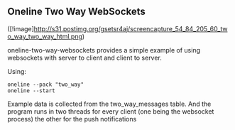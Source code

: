 Oneline Two Way WebSockets
-----------------------------------------------------
([!image]http://s31.postimg.org/gsetsr4aj/screencapture_54_84_205_60_two_way_two_way_html.png)

oneline-two-way-websockets provides a simple example of 
using websockets with server to client and client to server.

Using:
```
oneline --pack "two_way"
oneline --start
```

Example data is collected from the two_way_messages table. And the program
runs in two threads for every client (one being the websocket process) the other
for the push notifications





